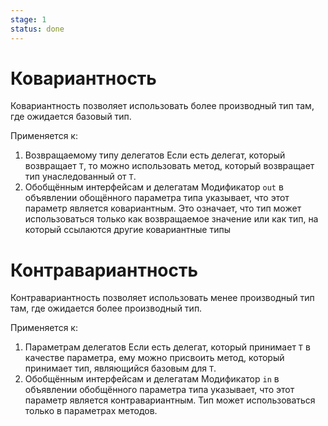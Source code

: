 ```yaml
---
stage: 1
status: done
---
```

# Ковариантность

Ковариантность позволяет использовать более производный тип там, где ожидается базовый тип.

Применяется к:

1. Возвращаемому типу делегатов
	Если есть делегат, который возвращает `T`, то можно использовать метод, который возвращает тип унаследованный от `T`.
2. Обобщённым интерфейсам и делегатам
	Модификатор `out` в объявлении обощённого параметра типа указывает, что этот параметр является ковариантным. Это означает, что тип может использоваться только как возвращаемое значение или как тип, на который ссылаются другие ковариантные типы

# Контравариантность

Контравариантность позволяет использовать менее производный тип там, где ожидается более производный тип.

Применяется к:

1. Параметрам делегатов
	Если есть делегат, который принимает `T` в качестве параметра, ему можно присвоить метод, который принимает тип, являющийся базовым для `T`.
2. Обобщённым интерфейсам и делегатам
	Модификатор `in` в объявлении обобщённого параметра типа указывает, что этот параметр является контравариантным. Тип может использоваться только в параметрах методов.

